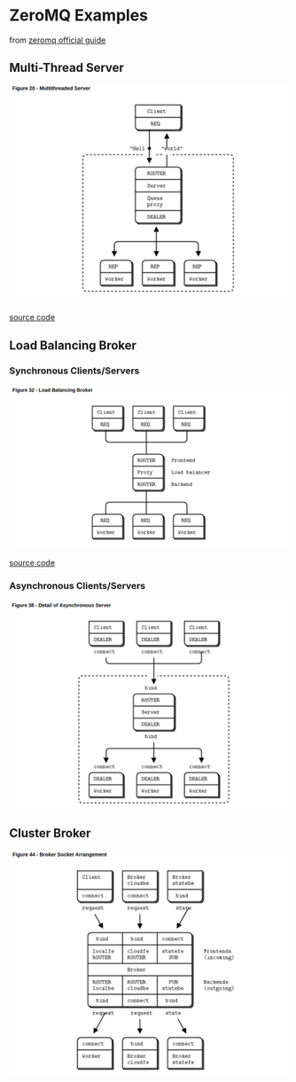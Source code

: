 ZeroMQ Examples
==================
from [zeromq official guide](http://zguide.zeromq.org/py:mtserver)

## Multi-Thread Server

<img src="images/fig.20.multithread-server.png" alt="Multi-thread Server">

[source code](multithread-server/)

## Load Balancing Broker

### Synchronous Clients/Servers

<img src="images/fig.32.load_balancing_broker.png" alt="Load Balancing Broker">

[source code](load_balancer/)

### Asynchronous Clients/Servers

<img src="images/fig.38.asynch_server.png" alt="Asynch Server">

## Cluster Broker

<img src="images/fig.44.cluster_broker.png" alt="Cluster Broker">
